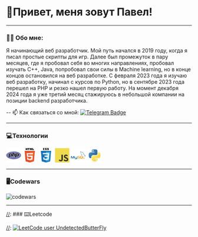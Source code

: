 # 👋Привет, меня зовут Павел!

---

### :man_technologist: Обо мне:

Я начинающий веб разработчик. Мой путь начался в 2019 году, когда я писал простые скрипты для игр. Далее был промежуток в пару месяцев, где я пробовал себя во многих направлениях, пробовал изучать C++, Java, попробовал свои силы в Machine learning, но в конце концов остановился на веб разработке. С февраля 2023 года я изучаю веб разработку, начинал с курсов по Python, но в сентябре 2023 года перешел на PHP и резко нашел первую работу. На момент декабря 2024 года я уже третий месяц стажируюсь в небольшой компании на позиции backend разработчика.

-- :mailbox: Как связаться со мной: [![Telegram Badge](https://img.shields.io/badge/-borozdinpavel-blue?style=flat&logo=Telegram&logoColor=white)](https://t.me/JeffisUBF)

--- 

### 💻Технологии

<p align="left"> 
    <img src="https://raw.githubusercontent.com/devicons/devicon/master/icons/php/php-original.svg" alt="php" width="40" height="40"/> 
    <img src="https://raw.githubusercontent.com/devicons/devicon/master/icons/html5/html5-original-wordmark.svg" alt="html5" width="40" height="40"/> 
    <img src="https://raw.githubusercontent.com/devicons/devicon/master/icons/css3/css3-original-wordmark.svg" alt="css3" width="40" height="40"/> 
    <img src="https://raw.githubusercontent.com/devicons/devicon/master/icons/javascript/javascript-original.svg" alt="javascript" width="40" height="40"/>
    <img src="https://raw.githubusercontent.com/devicons/devicon/master/icons/mysql/mysql-original-wordmark.svg" alt="mysql" width="40" height="40"/> 
    <img src="https://raw.githubusercontent.com/devicons/devicon/master/icons/python/python-original.svg" alt="python" width="40" height="40"/> 
</p>

---
### 🖥Codewars

![codewars](https://www.codewars.com/users/UndetectedButterFly/badges/large)

---

[//]: ### ⌨️Leetcode

[//]: [![LeetCode user UndetectedButterFly](https://img.shields.io/badge/dynamic/json?style=for-the-badge&labelColor=black&color=%23ffa116&label=Solved&query=solvedOverTotal&url=https%3A%2F%2Fbadge.xyli.tech/%2Fapi%2Fusers%2FUndetectedButterFly&logo=leetcode&logoColor=yellow)](https://leetcode.com/UndetectedButterFly/)

[//]: ---
